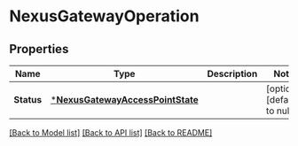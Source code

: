 # NexusGatewayOperation

## Properties
Name | Type | Description | Notes
------------ | ------------- | ------------- | -------------
**Status** | [***NexusGatewayAccessPointState**](NexusGatewayAccessPointState.md) |  | [optional] [default to null]

[[Back to Model list]](../README.md#documentation-for-models) [[Back to API list]](../README.md#documentation-for-api-endpoints) [[Back to README]](../README.md)

